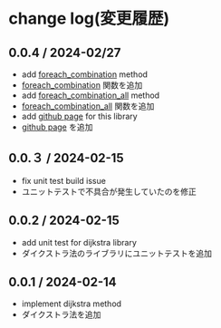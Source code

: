 # change log(変更履歴)

## 0.0.4 / 2024-02/27

- add [foreach_combination](https://byplayer.github.io/byplayer_cp_library/d5/da2/namespacebcpl.html#a676f38aa58b7120f705c153a99564601) method
- [foreach_combination](https://byplayer.github.io/byplayer_cp_library/d5/da2/namespacebcpl.html#a676f38aa58b7120f705c153a99564601) 関数を追加
- add [foreach_combination_all](https://byplayer.github.io/byplayer_cp_library/d5/da2/namespacebcpl.html#a3955c6a9122d5b6461cf2bcc7457a5c0) method
- [foreach_combination_all](https://byplayer.github.io/byplayer_cp_library/d5/da2/namespacebcpl.html#a3955c6a9122d5b6461cf2bcc7457a5c0) 関数を追加
- add [github page](https://byplayer.github.io/byplayer_cp_library/) for this library
- [github page](https://byplayer.github.io/byplayer_cp_library/) を追加

## 0.0.３ / 2024-02-15

- fix unit test build issue
- ユニットテストで不具合が発生していたのを修正

## 0.0.2 / 2024-02-15

- add unit test for dijkstra library
- ダイクストラ法のライブラリにユニットテストを追加

## 0.0.1 / 2024-02-14

- implement dijkstra method
- ダイクストラ法を追加
